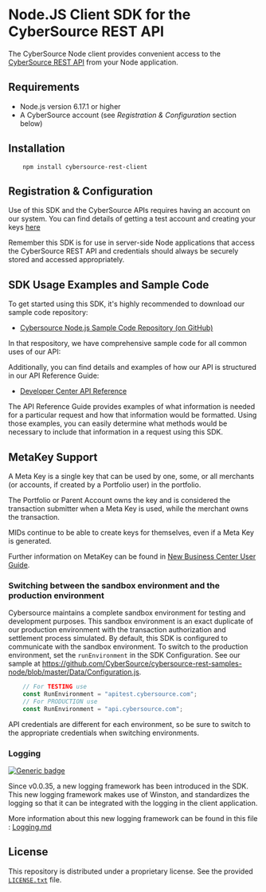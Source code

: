 # Node.JS Client SDK for the CyberSource REST API

The CyberSource Node client provides convenient access to the [CyberSource REST API](https://developer.cybersource.com/api/reference/api-reference.html) from your Node application.

## Requirements

* Node.js version 6.17.1 or higher
* A CyberSource account (see _Registration & Configuration_ section below)

## Installation

```shell
    npm install cybersource-rest-client
```

## Registration & Configuration

Use of this SDK and the CyberSource APIs requires having an account on our system. You can find details of getting a test account and creating your keys [here](https://developer.cybersource.com/api/developer-guides/dita-gettingstarted/registration.html)

Remember this SDK is for use in server-side Node applications that access the CyberSource REST API and credentials should always be securely stored and accessed appropriately. 

## SDK Usage Examples and Sample Code

To get started using this SDK, it's highly recommended to download our sample code repository:

* [Cybersource Node.js Sample Code Repository (on GitHub)](https://github.com/CyberSource/cybersource-rest-samples-node)

In that respository, we have comprehensive sample code for all common uses of our API:

Additionally, you can find details and examples of how our API is structured in our API Reference Guide:

* [Developer Center API Reference](https://developer.cybersource.com/api/reference/api-reference.html)

The API Reference Guide provides examples of what information is needed for a particular request and how that information would be formatted. Using those examples, you can easily determine what methods would be necessary to include that information in a request using this SDK.

## MetaKey Support

A Meta Key is a single key that can be used by one, some, or all merchants (or accounts, if created by a Portfolio user) in the portfolio.

The Portfolio or Parent Account owns the key and is considered the transaction submitter when a Meta Key is used, while the merchant owns the transaction.

MIDs continue to be able to create keys for themselves, even if a Meta Key is generated.

Further information on MetaKey can be found in [New Business Center User Guide](https://developer.cybersource.com/library/documentation/dev_guides/Business_Center/New_Business_Center_User_Guide.pdf).

### Switching between the sandbox environment and the production environment

Cybersource maintains a complete sandbox environment for testing and development purposes. This sandbox environment is an exact duplicate of our production environment with the transaction authorization and settlement process simulated. By default, this SDK is configured to communicate with the sandbox environment. To switch to the production environment, set the `runEnvironment` in the SDK Configuration.  See our sample at <https://github.com/CyberSource/cybersource-rest-samples-node/blob/master/Data/Configuration.js>.

```javascript
    // For TESTING use
    const RunEnvironment = "apitest.cybersource.com";
    // For PRODUCTION use
    const RunEnvironment = "api.cybersource.com";
```

API credentials are different for each environment, so be sure to switch to the appropriate credentials when switching environments.

### Logging

[![Generic badge](https://img.shields.io/badge/LOGGING-NEW-GREEN.svg)](https://shields.io/)

Since v0.0.35, a new logging framework has been introduced in the SDK. This new logging framework makes use of Winston, and standardizes the logging so that it can be integrated with the logging in the client application.

More information about this new logging framework can be found in this file : [Logging.md](Logging.md)

## License

This repository is distributed under a proprietary license. See the provided [`LICENSE.txt`](/LICENSE.txt) file.
